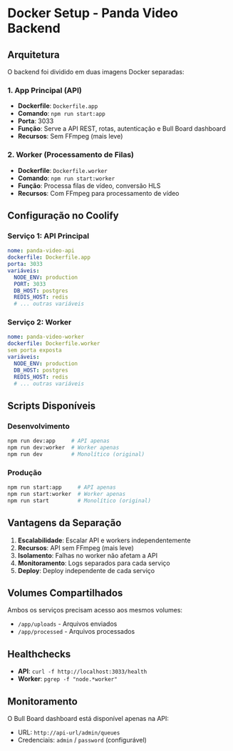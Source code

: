 # Docker Setup - Panda Video Backend

## Arquitetura

O backend foi dividido em duas imagens Docker separadas:

### 1. **App Principal** (API)
- **Dockerfile**: `Dockerfile.app`
- **Comando**: `npm run start:app`
- **Porta**: 3033
- **Função**: Serve a API REST, rotas, autenticação e Bull Board dashboard
- **Recursos**: Sem FFmpeg (mais leve)

### 2. **Worker** (Processamento de Filas)
- **Dockerfile**: `Dockerfile.worker`  
- **Comando**: `npm run start:worker`
- **Função**: Processa filas de vídeo, conversão HLS
- **Recursos**: Com FFmpeg para processamento de vídeo

## Configuração no Coolify

### Serviço 1: API Principal
```yaml
nome: panda-video-api
dockerfile: Dockerfile.app
porta: 3033
variáveis:
  NODE_ENV: production
  PORT: 3033
  DB_HOST: postgres
  REDIS_HOST: redis
  # ... outras variáveis
```

### Serviço 2: Worker
```yaml
nome: panda-video-worker
dockerfile: Dockerfile.worker
sem porta exposta
variáveis:
  NODE_ENV: production
  DB_HOST: postgres
  REDIS_HOST: redis
  # ... outras variáveis
```

## Scripts Disponíveis

### Desenvolvimento
```bash
npm run dev:app     # API apenas
npm run dev:worker  # Worker apenas
npm run dev         # Monolítico (original)
```

### Produção
```bash
npm run start:app     # API apenas
npm run start:worker  # Worker apenas
npm run start         # Monolítico (original)
```

## Vantagens da Separação

1. **Escalabilidade**: Escalar API e workers independentemente
2. **Recursos**: API sem FFmpeg (mais leve)
3. **Isolamento**: Falhas no worker não afetam a API
4. **Monitoramento**: Logs separados para cada serviço
5. **Deploy**: Deploy independente de cada serviço

## Volumes Compartilhados

Ambos os serviços precisam acesso aos mesmos volumes:
- `/app/uploads` - Arquivos enviados
- `/app/processed` - Arquivos processados

## Healthchecks

- **API**: `curl -f http://localhost:3033/health`
- **Worker**: `pgrep -f "node.*worker"`

## Monitoramento

O Bull Board dashboard está disponível apenas na API:
- URL: `http://api-url/admin/queues`
- Credenciais: `admin` / `password` (configurável)